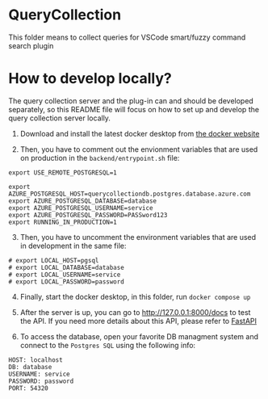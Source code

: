 # QueryCollection
This folder means to collect queries for VSCode smart/fuzzy command search plugin

# How to develop locally?

The query collection server and the plug-in can and should be developed separately,
so this README file will focus on how to set up and develop the query collection server locally.

1. Download and install the latest docker desktop from [the docker website](https://www.docker.com/products/docker-desktop/)

2. Then, you have to comment out the envionment variables that are used on production in the `backend/entrypoint.sh` file:

```
export USE_REMOTE_POSTGRESQL=1

export AZURE_POSTGRESQL_HOST=querycollectiondb.postgres.database.azure.com
export AZURE_POSTGRESQL_DATABASE=database
export AZURE_POSTGRESQL_USERNAME=service
export AZURE_POSTGRESQL_PASSWORD=PASSword123
export RUNNING_IN_PRODUCTION=1
```

3. Then, you have to uncomment the environment variables that are used in development in the same file:

```
# export LOCAL_HOST=pgsql
# export LOCAL_DATABASE=database
# export LOCAL_USERNAME=service
# export LOCAL_PASSWORD=password
```

4. Finally, start the docker desktop, in this folder, run `docker compose up`

5. After the server is up, you can go to http://127.0.0.1:8000/docs to test the API. If you need more details about this API,
please refer to [FastAPI](https://fastapi.tiangolo.com/)

6. To access the database, open your favorite DB managment system and connect to the `Postgres SQL` using the following info:

```
HOST: localhost
DB: database
USERNAME: service
PASSWORD: password
PORT: 54320
```
